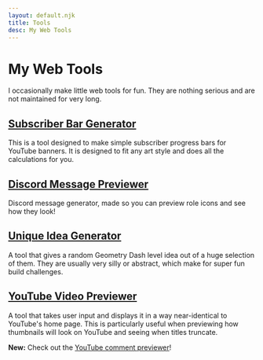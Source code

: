 ```yaml
---
layout: default.njk
title: Tools
desc: My Web Tools
---
```


# My Web Tools

I occasionally make little web tools for fun. They are nothing serious and are not maintained for very long.

## [Subscriber Bar Generator](/tools/sub-bar-generator/)

This is a tool designed to make simple subscriber progress bars for YouTube banners. It is designed to fit any art style and does all the calculations for you.

## [Discord Message Previewer](/tools/discord-message-previewer/)

Discord message generator, made so you can preview role icons and see how they look!

## [Unique Idea Generator](/tools/unique-idea-generator/)

A tool that gives a random Geometry Dash level idea out of a huge selection of them. They are usually very silly or abstract, which make for super fun build challenges.

## [YouTube Video Previewer](/tools/youtube-video-previewer/)

A tool that takes user input and displays it in a way near-identical to YouTube's home page. This is particularly useful when previewing how thumbnails will look on YouTube and seeing when titles truncate.

**New:** Check out the [YouTube comment previewer](/tools/youtube-video-previewer/comment/)!